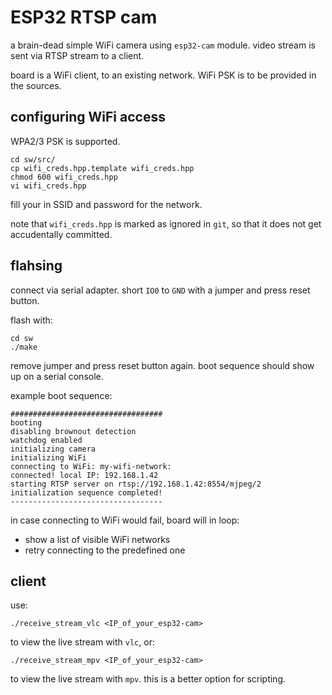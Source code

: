 # ESP32 RTSP cam

a brain-dead simple WiFi camera using `esp32-cam` module.
video stream is sent via RTSP stream to a client.

board is a WiFi client, to an existing network.
WiFi PSK is to be provided in the sources.

## configuring WiFi access

WPA2/3 PSK is supported.
```
cd sw/src/
cp wifi_creds.hpp.template wifi_creds.hpp
chmod 600 wifi_creds.hpp
vi wifi_creds.hpp
```
fill your in SSID and password for the network.

note that `wifi_creds.hpp` is marked as ignored in `git`, so that it does not get accudentally committed.


## flahsing

connect via serial adapter.
short `IO0` to `GND` with a jumper and press reset button.

flash with:
```
cd sw
./make
```

remove jumper and press reset button again.
boot sequence should show up on a serial console.

example boot sequence:
```
##################################
booting
disabling brownout detection
watchdog enabled
initializing camera
initializing WiFi
connecting to WiFi: my-wifi-network:
connected! local IP: 192.168.1.42
starting RTSP server on rtsp://192.168.1.42:8554/mjpeg/2
initialization sequence completed!
----------------------------------
```

in case connecting to WiFi would fail, board will in loop:
* show a list of visible WiFi networks
* retry connecting to the predefined one


## client

use:
```
./receive_stream_vlc <IP_of_your_esp32-cam>
```
to view the live stream with `vlc`, or:
```
./receive_stream_mpv <IP_of_your_esp32-cam>
```
to view the live stream with `mpv`.
this is a better option for scripting.
